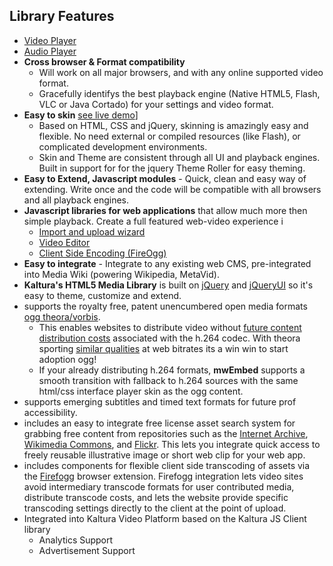 ## Library Features

* <a title="HTML5 Video Player with jQueryUI theme support" href="http://www.kaltura.org/apis/html5lib/kplayer-examples/Player_Fallback.html" rel="lightframe[|width:550px; height:650px; scrolling: auto;]">Video Player</a>
* <a title="HTML5 Audio Player with jQueryUI theme support" href="http://www.kaltura.org/apis/html5lib/mwEmbed/tests/Player_Audio.html" rel="lightframe[|width:500px; height:500px; scrolling: auto;]">Audio Player</a>
* __Cross browser & Format compatibility__ 
  * Will work on all major browsers, and with any online supported video format. 
  * Gracefully identifys the best playback engine (Native HTML5, Flash, VLC or Java Cortado) for your settings and video format.
* __Easy to skin__ <a title="HTML5 Video Player with jQueryUI theme support" target="_blank" href="http://www.kaltura.org/apis/html5lib/kplayer-examples/Player_Themable.html">see live demo</a>]
  * Based on HTML, CSS and jQuery, skinning is amazingly easy and flexible. No need external or compiled resources (like Flash), or complicated development environments. 
  * Skin and Theme are consistent through all UI and playback engines. Built in support for for the jquery Theme Roller for easy theming.
* __Easy to Extend, Javascript modules__ - Quick, clean and easy way of extending. Write once and the code will be compatible with all browsers and all playback engines. 
* __Javascript libraries for web applications__ that allow much more then simple playback. Create a full featured web-video experience i
  * <a title="HTML5 with jQueryUI content ingestion wizard" href="http://www.kaltura.org/apis/html5lib/kplayer-examples/Add_Media_Wizard.html" rel="lightframe[|width:850px; height:500px; scrolling: auto;]">Import and upload wizard</a>
  * <a title="HTML5 with jQueryUI online video editor" href="http://www.kaltura.org/apis/html5lib/mwEmbed/tests/Sequence_Editor.html" rel="lightframe[|width:900px; height:700px; scrolling: auto;]">Video Editor</a>
  * <a title="FireOgg integration - Client Side Transcoding" href="http://www.kaltura.org/apis/html5lib/mwEmbed/example_usage/Firefogg_Make_Advanced.html" rel="lightframe[|width:550px; height:650px; scrolling: auto;]">Client Side Encoding (FireOgg)</a>
* __Easy to integrate__ - Integrate to any existing web CMS, pre-integrated into Media Wiki (powering Wikipedia, MetaVid).
* __Kaltura's HTML5 Media Library__ is built on [jQuery](http://jquery.com/) and [jQueryUI](http://jqueryui.com/) so it's easy to theme, customize and extend.
* supports the royalty free, patent unencumbered open media formats [ogg theora/vorbis](http://xiph.org/).
  * This enables websites to distribute video without [future content distribution costs](http://mpegla.com/news/n_03-11-17_avc.html) associated with the h.264 codec. With theora sporting [similar qualities](http://people.xiph.org/%7Egreg/video/ytcompare/comparison.html) at web bitrates its a win win to start adoption ogg!
  * If your already distributing h.264 formats, __mwEmbed__ supports a smooth transition with fallback to h.264 sources with the same html/css interface player skin as the ogg content.
* supports emerging subtitles and timed text formats for future prof accessibility.
* includes an easy to integrate free license asset search system for grabbing free content from repositories such as the [Internet Archive](http://www.archive.org/index.php), [Wikimedia Commons](http://commons.wikimedia.org/wiki/Main_Page), and [Flickr](http://www.flickr.com/). This lets you integrate quick access to freely reusable illustrative image or short web clip for your web app.
* includes components for flexible client side transcoding of assets via the [Firefogg](http://firefogg.org/) browser extension. Firefogg integration lets video sites avoid intermediary transcode formats for user contributed media, distribute transcode costs, and lets the website provide specific transcoding settings directly to the client at the point of upload.
* Integrated into Kaltura Video Platform based on the Kaltura JS Client library
  * Analytics Support
  * Advertisement Support

